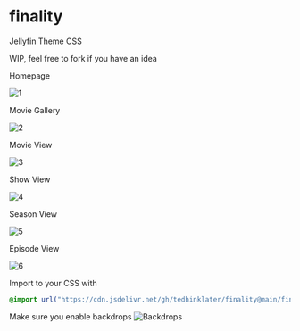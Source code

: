 # finality
Jellyfin Theme CSS

WIP, feel free to fork if you have an idea

Homepage

![1](https://i.imgur.com/43urNLj.png)

Movie Gallery

![2](https://i.imgur.com/yMpxWV6.png)

Movie View

![3](https://i.imgur.com/j5wA2At.png)

Show View

![4](https://i.imgur.com/uCWVqsq.png)

Season View

![5](https://i.imgur.com/l1lUB6u.png)

Episode View

![6](https://i.imgur.com/dVEwHo9.png)

Import to your CSS with

```css
@import url("https://cdn.jsdelivr.net/gh/tedhinklater/finality@main/finality.css");

```
Make sure you enable backdrops
![Backdrops](https://i.imgur.com/18D9IO3.png)
